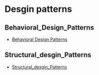# Desgin patterns
## Behavioral_Design_Patterns
- [Behavioral Design Patterns](#Behavioral_Design_Patterns)
## Structural_desgin_Patterns
- [Structural_desgin_Patterns](#Structural_desgin_Patternss)
